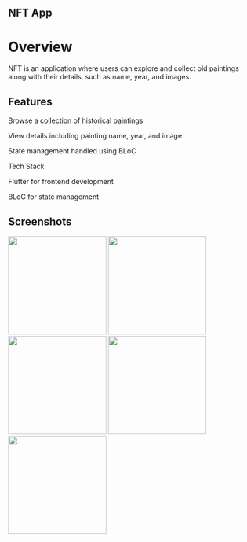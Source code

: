 ## NFT App

# Overview

NFT is an application where users can explore and collect old paintings along with their details, such as name, year, and images.

## Features

Browse a collection of historical paintings

View details including painting name, year, and image

State management handled using BLoC

Tech Stack

Flutter for frontend development

BLoC for state management

## Screenshots

<img src = "https://github.com/user-attachments/assets/8ba17b19-6897-47fd-8f76-10dd0418fd54" width = "200">
<img src = "https://github.com/user-attachments/assets/d9c106dc-05d1-4488-9b7a-b761a9ecd36f" width = "200">
<img src = "https://github.com/user-attachments/assets/ff933a63-780d-4465-8629-2520f11b9e10" width = "200">
<img src = "https://github.com/user-attachments/assets/f760af03-11de-45f8-af6b-6d5dfe281587" width = "200">
<img src = "https://github.com/user-attachments/assets/12ca6963-a24c-4d0a-98ad-b055c09dd808" width = "200">






